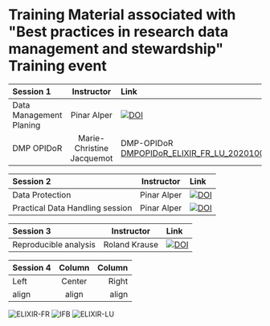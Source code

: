 # Training Material associated with "Best practices in research data management and stewardship" Training event

Session 1 | Instructor | Link
:----- | :----: | :-----
Data Management Planing | Pinar Alper | [![DOI](https://zenodo.org/badge/DOI/10.5281/zenodo.4066560.svg)](https://doi.org/10.5281/zenodo.4066560)
DMP OPIDoR | Marie-Christine Jacquemot | DMP-OPIDoR [DMPOPIDoR_ELIXIR_FR_LU_20201005.pdf](https://ifb-elixirfr.github.io/ELIXIR-DMP-DS-training/DMPOPIDoR_ELIXIR_FR_LU_20201005.pdf)


Session 2 | Instructor | Link
:----- | :----: | :-----
Data Protection | Pinar Alper | [![DOI](https://zenodo.org/badge/DOI/10.5281/zenodo.4068199.svg)](https://doi.org/10.5281/zenodo.4068199)
Practical Data Handling session | Pinar Alper | [![DOI](https://zenodo.org/badge/DOI/10.5281/zenodo.4068228.svg)](https://doi.org/10.5281/zenodo.4068228)

Session 3 | Instructor | Link
:----- | :----: | :-----
Reproducible analysis  | Roland Krause | [![DOI](https://zenodo.org/badge/DOI/10.5281/zenodo.4071506.svg)](https://doi.org/10.5281/zenodo.4071506)


Session 4 | Column | Column
:----- | :----: | -----:
Left   | Center | Right
align  | align  | align

![ELIXIR-FR](https://ifb-elixirfr.github.io/ELIXIR-DMP-DS-training/elixir_fr_2.jpg) ![IFB](https://ifb-elixirfr.github.io/ReproHackathon/logo-ifb.png) ![ELIXIR-LU](https://ifb-elixirfr.github.io/ELIXIR-DMP-DS-training/elixir-luxembourg-logo-1.jpg)
